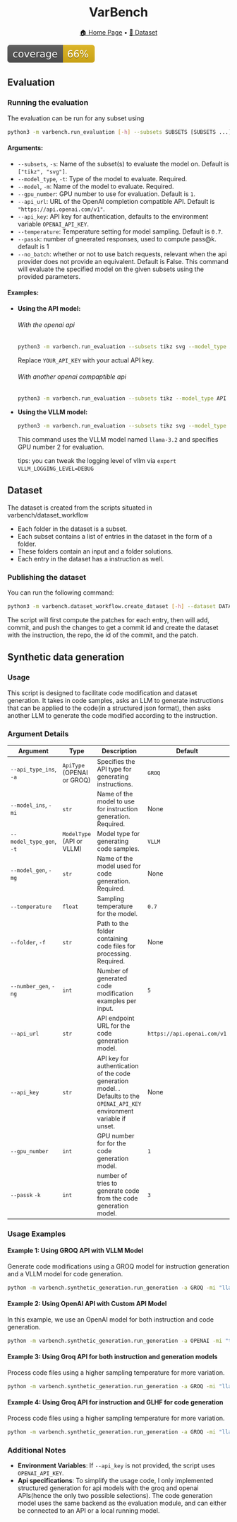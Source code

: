 <h1 align="center">
 VarBench
</h1>

<p align="center">  <a href="https://github.com/VarBench-SE/VarBench">🏠 Home Page</a> • <a href="https://huggingface.co/datasets/CharlyR/varbench">🤗 Dataset</a>   </p>

![](DOC/images/coverage.svg)


## Evaluation

### Running the evaluation
The evaluation can be run for any subset using

```sh
python3 -m varbench.run_evaluation [-h] --subsets SUBSETS [SUBSETS ...] --model_type MODEL_TYPE --model MODEL [--gpu_number GPU_NUMBER] [--api_url API_URL] [--api_key API_KEY] [--temperature TEMPERATURE]
```

#### Arguments:
- `--subsets`, `-s`: Name of the subset(s) to evaluate the model on. Default is `["tikz", "svg"]`.
- `--model_type`, `-t`: Type of the model to evaluate. Required.
- `--model`, `-m`: Name of the model to evaluate. Required.
- `--gpu_number`: GPU number to use for evaluation. Default is `1`.
- `--api_url`: URL of the OpenAI completion compatible API. Default is `"https://api.openai.com/v1"`.
- `--api_key`: API key for authentication, defaults to the environment variable `OPENAI_API_KEY`.
- `--temperature`: Temperature setting for model sampling. Default is `0.7`.
- `--passk`: number of gneerated responses, used to compute pass@k. default is 1
- `--no_batch`: whether or not to use batch requests, relevant when the api provider does not provide an equivalent. Default is False.
This command will evaluate the specified model on the given subsets using the provided parameters.

#### Examples:

- **Using the API model:**

  ###### With the openai api
  ```sh
  python3 -m varbench.run_evaluation --subsets tikz svg --model_type API --model gpt-3.5-turbo --api_key YOUR_API_KEY
  ```

  Replace `YOUR_API_KEY` with your actual API key.

  ###### With another openai compaptible api
  ```sh
  python3 -m varbench.run_evaluation --subsets tikz --model_type API --temperature 0.7 --passk 5 --api_url https://api.groq.com/openai/v1 --api_key $GROQ_API_KEY -m llama-3.1-70b-versatile --no_batch
  ```


- **Using the VLLM model:**

  ```sh
  python3 -m varbench.run_evaluation --subsets tikz svg --model_type VLLM --model meta-llama/Llama-3.2-1B-Instruct --gpu_number 2
  ```

  This command uses the VLLM model named `llama-3.2` and specifies GPU number 2 for evaluation.

  tips: you can tweak the logging level of vllm via `export VLLM_LOGGING_LEVEL=DEBUG`


## Dataset

The dataset is created from the scripts situated in varbench/dataset_workflow

- Each folder in the dataset is a subset.
- Each subset contains a list of entries in the dataset in the form of a folder.
- These folders contain an input and a folder solutions.
- Each entry in the dataset has a instruction as well.


### Publishing the dataset
You can run the following command:

```sh
python3 -m varbench.dataset_workflow.create_dataset [-h] --dataset DATASET
```

The script will first compute the patches for each entry, then will add, commit, and push the changes to get a commit id and create the dataset with the instruction, the repo, the id of the commit, and the patch.

## Synthetic data generation
###  Usage

This script is designed to facilitate code modification and dataset generation. It takes in code samples, asks an LLM to generate instructions that can be applied to the code(in a structured json format), then asks another LLM to generate the code modified according to the instruction.

### Argument Details

| Argument          | Type       | Description                                                                                        | Default            |
|-------------------|------------|----------------------------------------------------------------------------------------------------|--------------------|
| `--api_type_ins`, `-a`     | `ApiType` (OPENAI or GROQ) | Specifies the API type for generating instructions.                                              | `GROQ`             |
| `--model_ins`, `-mi`       | `str`      | Name of the model to use for instruction generation. Required.                                  | None               |
| `--model_type_gen`, `-t`   | `ModelType` (API or VLLM) | Model type for generating code samples.                                                         | `VLLM`             |
| `--model_gen`, `-mg`       | `str`      | Name of the model used for code generation. Required.                                           | None               |
| `--temperature`   | `float`    | Sampling temperature for the model.                                                               | `0.7`              |
| `--folder`, `-f`           | `str`      | Path to the folder containing code files for processing. Required.                              | None               |
| `--number_gen`, `-ng`       | `int`      | Number of generated code modification examples per input.                                       | `5`                |
| `--api_url`       | `str`      | API endpoint URL for the code generation model.                                                          | `https://api.openai.com/v1` |
| `--api_key`       | `str`      | API key for authentication of the code generation model. . Defaults to the `OPENAI_API_KEY` environment variable if unset.       | None               |
| `--gpu_number`    | `int`      | GPU number for for the code generation model.                                                                    | `1`                |
| `--passk` `-k`    | `int`      | number of tries to generate code from the code generation model.                                                                   | `3`                |
### Usage Examples

#### Example 1: Using GROQ API with VLLM Model
Generate code modifications using a GROQ model for instruction generation and a VLLM model for code generation.

```bash
python -m varbench.synthetic_generation.run_generation -a GROQ -mi "llama-3.1-70b-versatile" -t VLLM -mg "meta-llama/Llama-3.2-1B" -f "varbench/synthetic_generation/resources" -ng 5 -k 10 --temperature 0.8
```

#### Example 2: Using OpenAI API with Custom API Model
In this example, we use an OpenAI model for both instruction and code generation.

```bash
python -m varbench.synthetic_generation.run_generation -a OPENAI -mi "text-davinci-003" -t API -mg "text-davinci-003" -f "varbench/synthetic_generation/resources" --temperature 0.7 -n 5
```

#### Example 3: Using Groq API for both instruction and generation models
Process code files using a higher sampling temperature for more variation.

```bash
python -m varbench.synthetic_generation.run_generation -a GROQ -mi "llama-3.1-70b-versatile" -t API --api_url "https://api.groq.com/openai/v1" --api_key $GROQ_API_KEY -mg "llama-3.1-70b-versatile" -f "varbench/synthetic_generation/resources" --temperature 1.0 -n 5
```
#### Example 4: Using Groq API for instruction and GLHF for code generation
Process code files using a higher sampling temperature for more variation.

```bash
python -m varbench.synthetic_generation.run_generation -a GROQ -mi "llama-3.1-70b-versatile" -t API --api_url "https://glhf.chat/api/openai/v1" --api_key $GLHF_API_KEY -mg "hf:meta-llama/Llama-3.1-70B-Instruct" -f "varbench/synthetic_generation/resources" --temperature 1.0 -n 5
```

### Additional Notes
- **Environment Variables**: If `--api_key` is not provided, the script uses `OPENAI_API_KEY`.
- **Api specifications**: To simplify the usage code, I only implemented structured generation for api models with the groq and openai APIs(hence the only two possible selections). The code generation model uses the same backend as the evaluation module, and can either be connected to an API or a local running model. 

```

